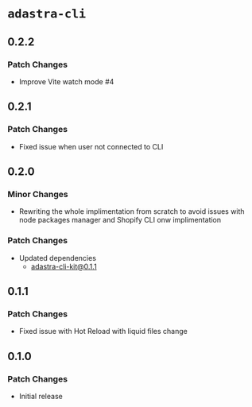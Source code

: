 # `adastra-cli`

## 0.2.2

### Patch Changes

- Improve Vite watch mode #4

## 0.2.1

### Patch Changes

- Fixed issue when user not connected to CLI

## 0.2.0

### Minor Changes

- Rewriting the whole implimentation from scratch to avoid issues with node packages manager and Shopify CLI onw implimentation

### Patch Changes

- Updated dependencies
  - adastra-cli-kit@0.1.1

## 0.1.1

### Patch Changes

- Fixed issue with Hot Reload with liquid files change

## 0.1.0

### Patch Changes

- Initial release
